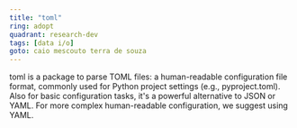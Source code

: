 ```yaml
---
title: "toml"
ring: adopt
quadrant: research-dev
tags: [data i/o]
goto: caio mescouto terra de souza
---
```


toml is a package to parse TOML files: a human-readable configuration file format, commonly used for Python project settings (e.g., pyproject.toml). Also for basic configuration tasks, it's a powerful alternative to JSON or YAML. For more complex human-readable configuration, we suggest using YAML.
